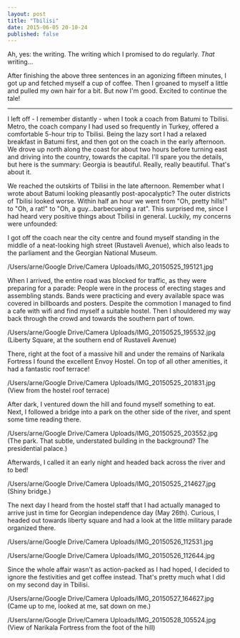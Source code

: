 ```yaml
---
layout: post
title: "Tbilisi"
date: 2015-06-05 20-10-24
published: false
---
```


Ah, yes: the writing. The writing which I promised to do regularly. *That* writing...

After finishing the above three sentences in an agonizing fifteen minutes, I got up and fetched myself a cup of coffee. Then I groaned to myself a little and pulled my own hair for a bit. But now I'm good. Excited to continue the tale!

-------

I left off - I remember distantly - when I took a coach from Batumi to Tbilisi. Metro, the coach company I had used so frequently in Turkey, offered a comfortable 5-hour trip to Tbilisi. Being the lazy sort I had a relaxed breakfast in Batumi first, and then got on the coach in the early afternoon. We drove up north along the coast for about two hours before turning east and driving into the country, towards the capital. I'll spare you the details, but here is the summary: Georgia is beautiful. Really, really beautiful. That's about it.

We reached the outskirts of Tbilisi in the late afternoon. Remember what I wrote about Batumi looking pleasantly post-apocalyptic? The outer districts of Tbilisi looked worse. Within half an hour we went from "Oh, pretty hills!" to "Oh, a rat!" to "Oh, a guy...barbecueing a rat". This surprised me, since I had heard very positive things about Tbilisi in general. Luckily, my concerns were unfounded:

I got off the coach near the city centre and found myself standing in the middle of a neat-looking high street (Rustaveli Avenue), which also leads to the parliament and the Georgian National Museum.  

/Users/arne/Google Drive/Camera Uploads/IMG_20150525_195121.jpg

When I arrived, the entire road was blocked for traffic, as they were preparing for a parade: People were in the process of erecting stages and assembling stands. Bands were practicing and every available space was covered in billboards and posters. Despite the commotion I managed to find a cafe with wifi and find myself a suitable hostel. Then I shouldered my way back through the crowd and towards the southern part of town.

/Users/arne/Google Drive/Camera Uploads/IMG_20150525_195532.jpg
(Liberty Square, at the southern end of Rustaveli Avenue)

There, right at the foot of a massive hill and under the remains of Narikala Fortress I found the excellent Envoy Hostel. On top of all other amenities, it had a fantastic roof terrace!

/Users/arne/Google Drive/Camera Uploads/IMG_20150525_201831.jpg
(View from the hostel roof terrace)

After dark, I ventured down the hill and found myself something to eat. Next, I followed a bridge into a park on the other side of the river, and spent some time reading there.

/Users/arne/Google Drive/Camera Uploads/IMG_20150525_203552.jpg
(The park. That subtle, understated building in the background? The presidential palace.)

Afterwards, I called it an early night and headed back across the river and to bed!

/Users/arne/Google Drive/Camera Uploads/IMG_20150525_214627.jpg
(Shiny bridge.)


The next day I heard from the hostel staff that I had actually managed to arrive just in time for Georgian independence day (May 26th). Curious, I headed out towards liberty square and had a look at the little military parade organized there.

/Users/arne/Google Drive/Camera Uploads/IMG_20150526_112531.jpg

/Users/arne/Google Drive/Camera Uploads/IMG_20150526_112644.jpg

Since the whole affair wasn't as action-packed as I had hoped, I decided to ignore the festivities and get coffee instead. That's pretty much what I did on my second day in Tbilisi.

/Users/arne/Google Drive/Camera Uploads/IMG_20150527_164627.jpg
(Came up to me, looked at me, sat down on me.)





/Users/arne/Google Drive/Camera Uploads/IMG_20150528_105524.jpg
(View of Narikala Fortress from the foot of the hill)



